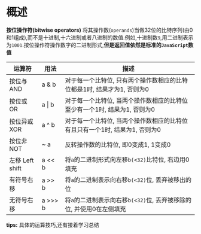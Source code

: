# 概述
**按位操作符(bitwise operators)** 将其操作数(`operands`)当做32位的比特序列(由0和1组成),而不是十进制,十六进制或者八进制的数值.例如,十进制数`9`,用二进制表示为`1001`.按位操作符操作数字的二进制形式,**但是返回值依然是标准的`JavaScript`数值**

| 运算符 | 用法 | 描述 |
| --- | --- | --- |
| 按位与 AND| a & b | 对于每一个比特位, 只有两个操作数相应的比特位都是1时, 结果才为1, 否则为0 |
| 按位或 OR | a \| b | 对于每一个比特位, 当两个操作数相应的比特位至少有一个1时, 结果为1, 否则为0 |
| 按位异或 XOR | a ^ b | 对于每一个比特位, 当两个操作数相应的比特位有且只有一个1时, 结果为1, 否则为0 |
| 按位非 NOT | ~ a | 反转操作数的比特位, 即0变成1, 1变成0 |
| 左移 Left shift | a << b | 将`a`的二进制形式向左移`b(<32)`比特位, 右边用0填充 |
| 有符号右移 | a >> b | 将`a`的二进制表示向右移`b(<32)`位, 丢弃被移出的位 |
| 无符号右移 | a >>> b | 将`a`的二进制表示向右移`b(<32)`位, 丢弃被移除的位, 并使用0在左侧填充 |

**tips:** 具体的运算技巧,还有接着学习总结
